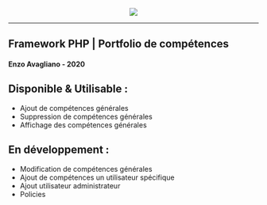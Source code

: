 <p align="center"><img src="https://media.discordapp.net/attachments/600724976966041620/679426836123484211/test.png"></p>

<!-- <p align="center">
<a href="https://travis-ci.org/laravel/framework"><img src="https://travis-ci.org/laravel/framework.svg" alt="Build Status"></a>
<a href="https://packagist.org/packages/laravel/framework"><img src="https://poser.pugx.org/laravel/framework/d/total.svg" alt="Total Downloads"></a>
<a href="https://packagist.org/packages/laravel/framework"><img src="https://poser.pugx.org/laravel/framework/v/stable.svg" alt="Latest Stable Version"></a>
<a href="https://packagist.org/packages/laravel/framework"><img src="https://poser.pugx.org/laravel/framework/license.svg" alt="License"></a>
</p> -->

___
## **Framework PHP | Portfolio de compétences**
#### Enzo Avagliano - 2020

## Disponible & Utilisable :
- Ajout de compétences générales
- Suppression de compétences générales
- Affichage des compétences générales

## En développement :
- Modification de compétences générales
- Ajout de compétences  un utilisateur spécifique
- Ajout utilisateur administrateur
- Policies
